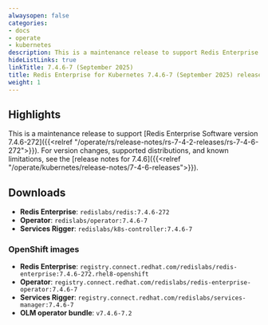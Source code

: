 ```yaml
---
alwaysopen: false
categories:
- docs
- operate
- kubernetes
description: This is a maintenance release to support Redis Enterprise Software version 7.4.6-272.
hideListLinks: true
linkTitle: 7.4.6-7 (September 2025)
title: Redis Enterprise for Kubernetes 7.4.6-7 (September 2025) release notes
weight: 1
---
```


## Highlights

This is a maintenance release to support [Redis Enterprise Software version 7.4.6-272]({{<relref "/operate/rs/release-notes/rs-7-4-2-releases/rs-7-4-6-272">}}). For version changes, supported distributions, and known limitations, see the [release notes for 7.4.6]({{<relref "/operate/kubernetes/release-notes/7-4-6-releases">}}).

## Downloads

- **Redis Enterprise**: `redislabs/redis:7.4.6-272`
- **Operator**: `redislabs/operator:7.4.6-7`
- **Services Rigger**: `redislabs/k8s-controller:7.4.6-7`

### OpenShift images

- **Redis Enterprise**: `registry.connect.redhat.com/redislabs/redis-enterprise:7.4.6-272.rhel8-openshift`
- **Operator**: `registry.connect.redhat.com/redislabs/redis-enterprise-operator:7.4.6-7`
- **Services Rigger**: `registry.connect.redhat.com/redislabs/services-manager:7.4.6-7`
- **OLM operator bundle**: `v7.4.6-7.2`
